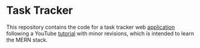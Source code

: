 # Task Tracker
This repository contains the code for a task tracker web [application](http://1.15.95.208:3000/) following a YouTube [tutorial](https://www.youtube.com/watch?v=7CqJlxBYj-M) with minor revisions, which is intended to learn the MERN stack.
